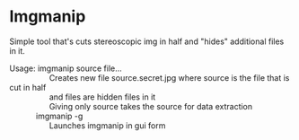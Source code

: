 # Imgmanip

Simple tool that's cuts stereoscopic img in half and "hides" additional files in it.

Usage: imgmanip source file...  
&nbsp;&nbsp;&nbsp;&nbsp;&nbsp;&nbsp;&nbsp;&nbsp;&nbsp;&nbsp;&nbsp;&nbsp;&nbsp;&nbsp;&nbsp;&nbsp;&nbsp;&nbsp;Creates new file source.secret.jpg where source is the file that is cut in half  
&nbsp;&nbsp;&nbsp;&nbsp;&nbsp;&nbsp;&nbsp;&nbsp;&nbsp;&nbsp;&nbsp;&nbsp;&nbsp;&nbsp;&nbsp;&nbsp;&nbsp;&nbsp;and files are hidden files in it  
&nbsp;&nbsp;&nbsp;&nbsp;&nbsp;&nbsp;&nbsp;&nbsp;&nbsp;&nbsp;&nbsp;&nbsp;&nbsp;&nbsp;&nbsp;&nbsp;&nbsp;&nbsp;Giving only source takes the source for data extraction  
&nbsp;&nbsp;&nbsp;&nbsp;&nbsp;&nbsp;&nbsp;&nbsp;&nbsp;&nbsp;&nbsp;&nbsp;imgmanip -g  
&nbsp;&nbsp;&nbsp;&nbsp;&nbsp;&nbsp;&nbsp;&nbsp;&nbsp;&nbsp;&nbsp;&nbsp;&nbsp;&nbsp;&nbsp;&nbsp;&nbsp;&nbsp;Launches imgmanip in gui form  